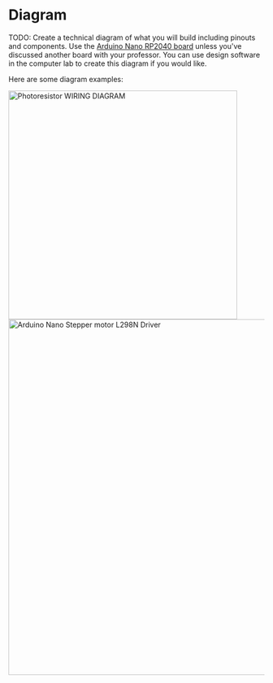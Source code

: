# Diagram

TODO: Create a technical diagram of what you will build including pinouts and components. Use the [Arduino Nano RP2040 board](https://docs.arduino.cc/static/a4d65079ebe3058e37153eb0f93890a8/2f891/pinout.png) unless you've discussed another board with your professor. You can use design software in the computer lab to create this diagram if you would like.

Here are some diagram examples:

<img alt = "Photoresistor WIRING DIAGRAM" src = "https://www.circuitbasics.com/wp-content/uploads/2021/09/Photoresistor-WIRING-DIAGRAM-2-774x1024.png" width = "450px"> 


<img alt = "Arduino Nano Stepper motor L298N Driver" src = "https://newbiely.com/images/cover/arduino-nano-stepper-motor-l298n.jpg" width = "700px"> 
